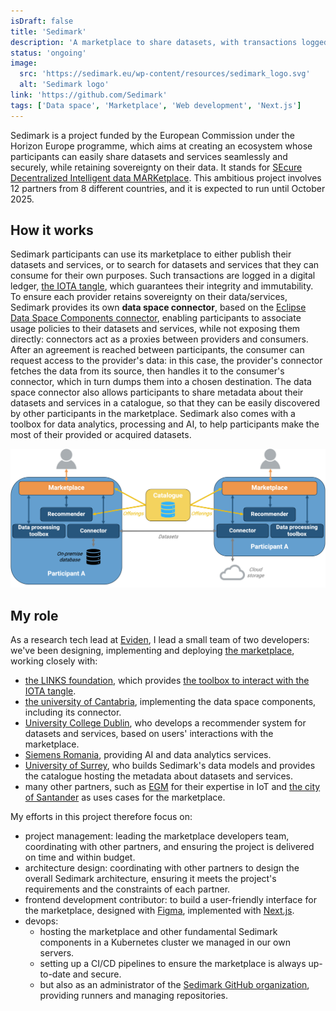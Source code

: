 ```yaml
---
isDraft: false
title: 'Sedimark'
description: 'A marketplace to share datasets, with transactions logged in a digital ledger'
status: 'ongoing'
image:
  src: 'https://sedimark.eu/wp-content/resources/sedimark_logo.svg'
  alt: 'Sedimark logo'
link: 'https://github.com/Sedimark'
tags: ['Data space', 'Marketplace', 'Web development', 'Next.js']
---
```


Sedimark is a project funded by the European Commission under the Horizon Europe programme, which aims at creating an ecosystem whose participants can easily share datasets and services seamlessly and securely, while retaining sovereignty on their data. It stands for [SEcure Decentralized Intelligent data MARKetplace](https://sedimark.eu/). This ambitious project involves 12 partners from 8 different countries, and it is expected to run until October 2025.

## How it works

Sedimark participants can use its marketplace to either publish their datasets and services, or to search for datasets and services that they can consume for their own purposes. Such transactions are logged in a digital ledger, [the IOTA tangle](https://www.iota.org/), which guarantees their integrity and immutability. To ensure each provider retains sovereignty on their data/services, Sedimark provides its own **data space connector**, based on the [Eclipse Data Space Components connector](https://github.com/eclipse-edc/Connector), enabling participants to associate usage policies to their datasets and services, while not exposing them directly: connectors act as a proxies between providers and consumers. After an agreement is reached between participants, the consumer can request access to the provider's data: in this case, the provider's connector fetches the data from its source, then handles it to the consumer's connector, which in turn dumps them into a chosen destination. The data space connector also allows participants to share metadata about their datasets and services in a catalogue, so that they can be easily discovered by other participants in the marketplace. Sedimark also comes with a toolbox for data analytics, processing and AI, to help participants make the most of their provided or acquired datasets.

![sedimark](../images/sedimark.png)

## My role

As a research tech lead at [Eviden](https://eviden.com/about-us/), I lead a small team of two developers: we've been designing, implementing and deploying [the marketplace](https://github.com/Sedimark/marketplace-frontend), working closely with:

- [the LINKS foundation](https://linksfoundation.com/en/), which provides [the toolbox to interact with the IOTA tangle](https://github.com/Sedimark/dlt-booth).
- [the university of Cantabria](https://web.unican.es/en/Pages/default.aspx), implementing the data space components, including its connector.
- [University College Dublin](https://www.ucd.ie/), who develops a recommender system for datasets and services, based on users' interactions with the marketplace.
- [Siemens Romania](https://www.siemens.com/ro/ro.html), providing AI and data analytics services.
- [University of Surrey](https://www.surrey.ac.uk/), who builds Sedimark's data models and provides the catalogue hosting the metadata about datasets and services.
- many other partners, such as [EGM](https://www.egm.io/en/egm-the-innovation-factory) for their expertise in IoT and [the city of Santander](https://www.santander.es/) as uses cases for the marketplace.

My efforts in this project therefore focus on:

- project management: leading the marketplace developers team, coordinating with other partners, and ensuring the project is delivered on time and within budget.
- architecture design: coordinating with other partners to design the overall Sedimark architecture, ensuring it meets the project's requirements and the constraints of each partner.
- frontend development contributor: to build a user-friendly interface for the marketplace, designed with [Figma](https://www.figma.com/), implemented with [Next.js](https://nextjs.org/).
- devops:
  - hosting the marketplace and other fundamental Sedimark components in a Kubernetes cluster we managed in our own servers.
  - setting up a CI/CD pipelines to ensure the marketplace is always up-to-date and secure.
  - but also as an administrator of the [Sedimark GitHub organization](https://github.com/Sedimark), providing runners and managing repositories.

